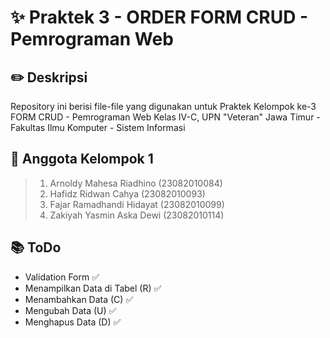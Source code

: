 # ✨ Praktek 3 - ORDER FORM CRUD - Pemrograman Web

## ✏️ Deskripsi

Repository ini berisi file-file yang digunakan untuk Praktek Kelompok ke-3 FORM CRUD - Pemrograman Web Kelas IV-C,
UPN "Veteran" Jawa Timur - Fakultas Ilmu Komputer - Sistem Informasi

## 👥 Anggota Kelompok 1

> 1. Arnoldy Mahesa Riadhino (23082010084)
> 2. Hafidz Ridwan Cahya (23082010093)
> 3. Fajar Ramadhandi Hidayat (23082010099)
> 4. Zakiyah Yasmin Aska Dewi (23082010114)

## 📚 ToDo

- Validation Form ✅
- Menampilkan Data di Tabel (R) ✅
- Menambahkan Data (C) ✅
- Mengubah Data (U) ✅
- Menghapus Data (D) ✅
